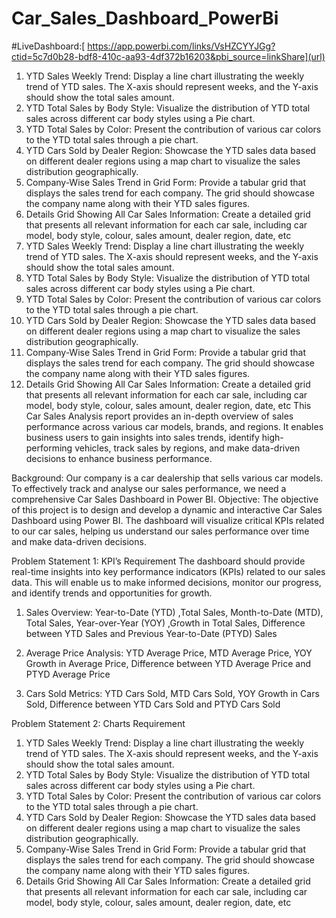 # Car_Sales_Dashboard_PowerBi
#LiveDashboard:[ https://app.powerbi.com/links/VsHZCYYJGg?ctid=5c7d0b28-bdf8-410c-aa93-4df372b16203&pbi_source=linkShare](url)
1. YTD Sales Weekly Trend: Display a line chart illustrating the weekly trend of
YTD sales. The X-axis should represent weeks, and the Y-axis should show
the total sales amount.
2. YTD Total Sales by Body Style: Visualize the distribution of YTD total sales
across different car body styles using a Pie chart.
3. YTD Total Sales by Color: Present the contribution of various car colors to
the YTD total sales through a pie chart.
4. YTD Cars Sold by Dealer Region: Showcase the YTD sales data based on
different dealer regions using a map chart to visualize the sales distribution
geographically.
5. Company-Wise Sales Trend in Grid Form: Provide a tabular grid that
displays the sales trend for each company. The grid should showcase the
company name along with their YTD sales figures.
6. Details Grid Showing All Car Sales Information: Create a detailed grid that
presents all relevant information for each car sale, including car model, body
style, colour, sales amount, dealer region, date, etc
1. YTD Sales Weekly Trend: Display a line chart illustrating the weekly trend of
YTD sales. The X-axis should represent weeks, and the Y-axis should show
the total sales amount.
2. YTD Total Sales by Body Style: Visualize the distribution of YTD total sales
across different car body styles using a Pie chart.
3. YTD Total Sales by Color: Present the contribution of various car colors to
the YTD total sales through a pie chart.
4. YTD Cars Sold by Dealer Region: Showcase the YTD sales data based on
different dealer regions using a map chart to visualize the sales distribution
geographically.
5. Company-Wise Sales Trend in Grid Form: Provide a tabular grid that
displays the sales trend for each company. The grid should showcase the
company name along with their YTD sales figures.
6. Details Grid Showing All Car Sales Information: Create a detailed grid that
presents all relevant information for each car sale, including car model, body
style, colour, sales amount, dealer region, date, etc
This Car Sales Analysis report provides an in-depth overview of sales performance across various car models, brands, and regions. It enables business users to gain insights into sales trends, identify high-performing vehicles, track sales by regions, and make data-driven decisions to enhance business performance.

Background: Our company is a car dealership that sells various car models. To
effectively track and analyse our sales performance, we need a comprehensive Car
Sales Dashboard in Power BI.
Objective: The objective of this project is to design and develop a dynamic and
interactive Car Sales Dashboard using Power BI. The dashboard will visualize critical
KPIs related to our car sales, helping us understand our sales performance over time
and make data-driven decisions.

Problem Statement 1: KPI’s Requirement
The dashboard should provide real-time insights into key performance indicators
(KPIs) related to our sales data. This will enable us to make informed decisions,
monitor our progress, and identify trends and opportunities for growth.
1. Sales Overview:
 Year-to-Date (YTD) ,Total Sales,
Month-to-Date (MTD), Total Sales,
Year-over-Year (YOY) ,Growth in Total Sales,
Difference between YTD Sales and Previous Year-to-Date (PTYD)
Sales

2. Average Price Analysis:
YTD Average Price,
MTD Average Price,
YOY Growth in Average Price,
Difference between YTD Average Price and PTYD Average Price
3. Cars Sold Metrics: YTD Cars Sold,
 MTD Cars Sold,
 YOY Growth in Cars Sold,
 Difference between YTD Cars Sold and PTYD Cars Sold

Problem Statement 2: Charts Requirement
1. YTD Sales Weekly Trend: Display a line chart illustrating the weekly trend of
YTD sales. The X-axis should represent weeks, and the Y-axis should show
the total sales amount.
2. YTD Total Sales by Body Style: Visualize the distribution of YTD total sales
across different car body styles using a Pie chart.
3. YTD Total Sales by Color: Present the contribution of various car colors to
the YTD total sales through a pie chart.
4. YTD Cars Sold by Dealer Region: Showcase the YTD sales data based on
different dealer regions using a map chart to visualize the sales distribution
geographically.
5. Company-Wise Sales Trend in Grid Form: Provide a tabular grid that
displays the sales trend for each company. The grid should showcase the
company name along with their YTD sales figures.
6. Details Grid Showing All Car Sales Information: Create a detailed grid that
presents all relevant information for each car sale, including car model, body
style, colour, sales amount, dealer region, date, etc
